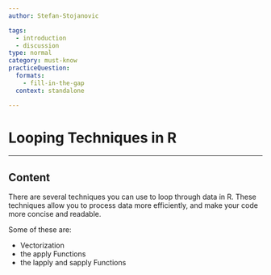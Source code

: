 ```yaml
---
author: Stefan-Stojanovic

tags:
  - introduction
  - discussion
type: normal
category: must-know
practiceQuestion:
  formats:
    - fill-in-the-gap
  context: standalone

---
```


# Looping Techniques in R

---

## Content

There are several techniques you can use to loop through data in R. These techniques allow you to process data more efficiently, and make your code more concise and readable.

Some of these are:
- Vectorization
- the apply Functions
- the lapply and sapply Functions